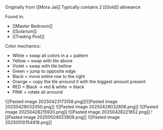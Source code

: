 
Originally from [[Mora Jai]]
Typically contains 2 [[Gold]] allowance

Found in:
- [[Master Bedroom]]
- [[Solarium]]
- [[Trading Post]]

Color mechanics:
- White = swap all colors in a + pattern
- Yellow = swap with tile above
- Violet = swap with tile bellow
- Green = jump to opposite edge
- Black = move entire row to the right
- Orange = copy the tile arround it with the biggest amount present
- RED = Black -> red & white -> black
- PINK = rotate all arround

![[Pasted image 20250423173158.png]]![[Pasted image 20250428032050.png]]
![[Pasted image 20250428032806.png]]
![[Pasted image 20250428215920.png]]
![[Pasted image 20250428221652.png]]
![[Pasted image 20250504023909.png]]
![[Pasted image 20250510154918.png]]